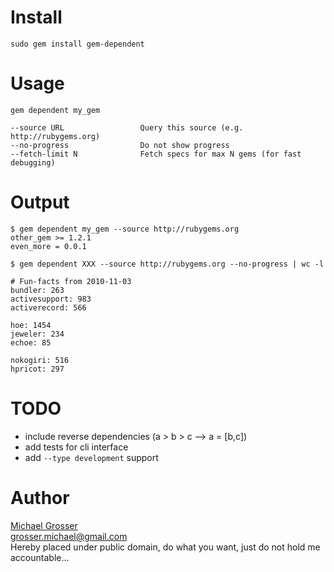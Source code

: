 Install
=======
    sudo gem install gem-dependent

Usage
=====
    gem dependent my_gem

    --source URL                 Query this source (e.g. http://rubygems.org)
    --no-progress                Do not show progress
    --fetch-limit N              Fetch specs for max N gems (for fast debugging)

Output
======

    $ gem dependent my_gem --source http://rubygems.org
    other_gem >= 1.2.1
    even_more = 0.0.1

    $ gem dependent XXX --source http://rubygems.org --no-progress | wc -l

    # Fun-facts from 2010-11-03
    bundler: 263
    activesupport: 983
    activerecord: 566

    hoe: 1454
    jeweler: 234
    echoe: 85

    nokogiri: 516
    hpricot: 297

TODO
=====
 - include reverse dependencies (a > b > c --> a = [b,c])
 - add tests for cli interface
 - add `--type development` support

Author
======
[Michael Grosser](http://grosser.it)  
grosser.michael@gmail.com  
Hereby placed under public domain, do what you want, just do not hold me accountable...

